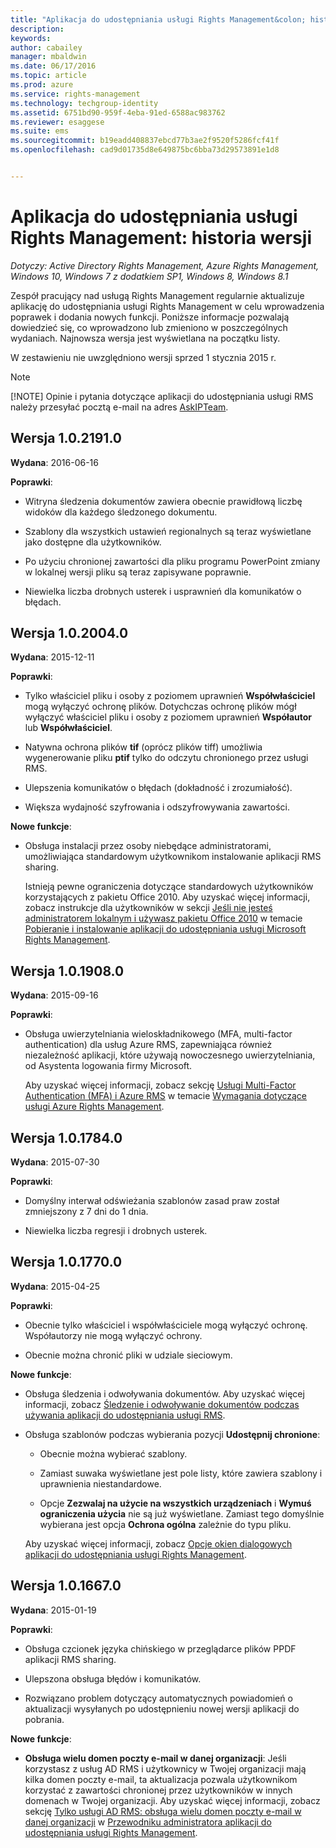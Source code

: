 ```yaml
---
title: "Aplikacja do udostępniania usługi Rights Management&colon; historia wersji | Azure RMS"
description: 
keywords: 
author: cabailey
manager: mbaldwin
ms.date: 06/17/2016
ms.topic: article
ms.prod: azure
ms.service: rights-management
ms.technology: techgroup-identity
ms.assetid: 6751bd90-959f-4eba-91ed-6588ac983762
ms.reviewer: esaggese
ms.suite: ems
ms.sourcegitcommit: b19eadd408837ebcd77b3ae2f9520f5286fcf41f
ms.openlocfilehash: cad9d01735d8e649875bc6bba73d29573891e1d8


---
```


# Aplikacja do udostępniania usługi Rights Management: historia wersji

*Dotyczy: Active Directory Rights Management, Azure Rights Management, Windows 10, Windows 7 z dodatkiem SP1, Windows 8, Windows 8.1*

Zespół pracujący nad usługą Rights Management regularnie aktualizuje aplikację do udostępniania usługi Rights Management w celu wprowadzenia poprawek i dodania nowych funkcji. Poniższe informacje pozwalają dowiedzieć się, co wprowadzono lub zmieniono w poszczególnych wydaniach. Najnowsza wersja jest wyświetlana na początku listy.

W zestawieniu nie uwzględniono wersji sprzed 1 stycznia 2015 r.

> [!NOTE]
> [!NOTE] Opinie i pytania dotyczące aplikacji do udostępniania usługi RMS należy przesyłać pocztą e-mail na adres [AskIPTeam](mailto:AskIPTeam@microsoft.com?subject=RMS%20sharing%20app:%20Feedback%20or%20question).

## Wersja 1.0.2191.0
**Wydana**: 2016-06-16

**Poprawki**:

- Witryna śledzenia dokumentów zawiera obecnie prawidłową liczbę widoków dla każdego śledzonego dokumentu.

- Szablony dla wszystkich ustawień regionalnych są teraz wyświetlane jako dostępne dla użytkowników.

- Po użyciu chronionej zawartości dla pliku programu PowerPoint zmiany w lokalnej wersji pliku są teraz zapisywane poprawnie.

- Niewielka liczba drobnych usterek i usprawnień dla komunikatów o błędach.


## Wersja 1.0.2004.0
**Wydana**: 2015-12-11

**Poprawki**:

-   Tylko właściciel pliku i osoby z poziomem uprawnień **Współwłaściciel** mogą wyłączyć ochronę plików. Dotychczas ochronę plików mógł wyłączyć właściciel pliku i osoby z poziomem uprawnień **Współautor** lub **Współwłaściciel**.

-   Natywna ochrona plików **tif** (oprócz plików tiff) umożliwia wygenerowanie pliku **ptif** tylko do odczytu chronionego przez usługi RMS.

-   Ulepszenia komunikatów o błędach (dokładność i zrozumiałość).

-   Większa wydajność szyfrowania i odszyfrowywania zawartości.

**Nowe funkcje**:

-   Obsługa instalacji przez osoby niebędące administratorami, umożliwiająca standardowym użytkownikom instalowanie aplikacji RMS sharing.

    Istnieją pewne ograniczenia dotyczące standardowych użytkowników korzystających z pakietu Office 2010. Aby uzyskać więcej informacji, zobacz instrukcje dla użytkowników w sekcji [Jeśli nie jesteś administratorem lokalnym i używasz pakietu Office 2010](install-sharing-app.md#if-you-are-not-a-local-administrator-and-use-office-2010) w temacie [Pobieranie i instalowanie aplikacji do udostępniania usługi Microsoft Rights Management](install-sharing-app.md).

## Wersja 1.0.1908.0
**Wydana**: 2015-09-16

**Poprawki**:

-   Obsługa uwierzytelniania wieloskładnikowego (MFA, multi-factor authentication) dla usług Azure RMS, zapewniająca również niezależność aplikacji, które używają nowoczesnego uwierzytelniania, od Asystenta logowania firmy Microsoft.

    Aby uzyskać więcej informacji, zobacz sekcję [Usługi Multi-Factor Authentication (MFA) i Azure RMS](../get-started/requirements-azure-ad.md#multi-factor-authentication-mfa-and-azure-rms) w temacie [Wymagania dotyczące usługi Azure Rights Management](../get-started/requirements-azure-rms.md).

## Wersja 1.0.1784.0
**Wydana**: 2015-07-30

**Poprawki**:

-   Domyślny interwał odświeżania szablonów zasad praw został zmniejszony z 7 dni do 1 dnia.

-   Niewielka liczba regresji i drobnych usterek.

## Wersja 1.0.1770.0
**Wydana**: 2015-04-25

**Poprawki**:

-   Obecnie tylko właściciel i współwłaściciele mogą wyłączyć ochronę. Współautorzy nie mogą wyłączyć ochrony.

-   Obecnie można chronić pliki w udziale sieciowym.

**Nowe funkcje**:

-   Obsługa śledzenia i odwoływania dokumentów. Aby uzyskać więcej informacji, zobacz [Śledzenie i odwoływanie dokumentów podczas używania aplikacji do udostępniania usługi RMS](sharing-app-track-revoke.md).

-   Obsługa szablonów podczas wybierania pozycji **Udostępnij chronione**:

    -   Obecnie można wybierać szablony.

    -   Zamiast suwaka wyświetlane jest pole listy, które zawiera szablony i uprawnienia niestandardowe.

    -   Opcje **Zezwalaj na użycie na wszystkich urządzeniach** i **Wymuś ograniczenia użycia** nie są już wyświetlane. Zamiast tego domyślnie wybierana jest opcja **Ochrona ogólna** zależnie do typu pliku.

    Aby uzyskać więcej informacji, zobacz [Opcje okien dialogowych aplikacji do udostępniania usługi Rights Management](sharing-app-dialog-box.md).

## Wersja 1.0.1667.0
**Wydana**: 2015-01-19

**Poprawki**:

-   Obsługa czcionek języka chińskiego w przeglądarce plików PPDF aplikacji RMS sharing.

-   Ulepszona obsługa błędów i komunikatów.

-   Rozwiązano problem dotyczący automatycznych powiadomień o aktualizacji wysyłanych po udostępnieniu nowej wersji aplikacji do pobrania.

**Nowe funkcje**:

-   **Obsługa wielu domen poczty e-mail w danej organizacji**: Jeśli korzystasz z usług AD RMS i użytkownicy w Twojej organizacji mają kilka domen poczty e-mail, ta aktualizacja pozwala użytkownikom korzystać z zawartości chronionej przez użytkowników w innych domenach w Twojej organizacji. Aby uzyskać więcej informacji, zobacz sekcję [Tylko usługi AD RMS: obsługa wielu domen poczty e-mail w danej organizacji](sharing-app-admin-guide.md#ad-rms-only-support-for-multiple-email-domains-within-your-organization) w [Przewodniku administratora aplikacji do udostępniania usługi Rights Management](sharing-app-admin-guide.md).




<!--HONumber=Jul16_HO2-->


